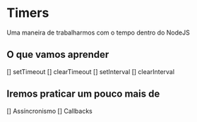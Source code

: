# Timers

Uma maneira de trabalharmos com o tempo dentro do NodeJS

## O que vamos aprender
[] setTimeout
[] clearTimeout
[] setInterval
[] clearInterval

## Iremos praticar um pouco mais de
[] Assíncronismo
[] Callbacks